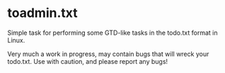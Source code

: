 # toadmin.txt

Simple task for performing some GTD-like tasks in the todo.txt format in Linux.

Very much a work in progress, may contain bugs that will wreck your todo.txt. Use with caution,
and please report any bugs!

